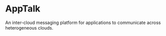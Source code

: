 # AppTalk
An inter-cloud messaging platform for applications to communicate across heterogeneous clouds.
